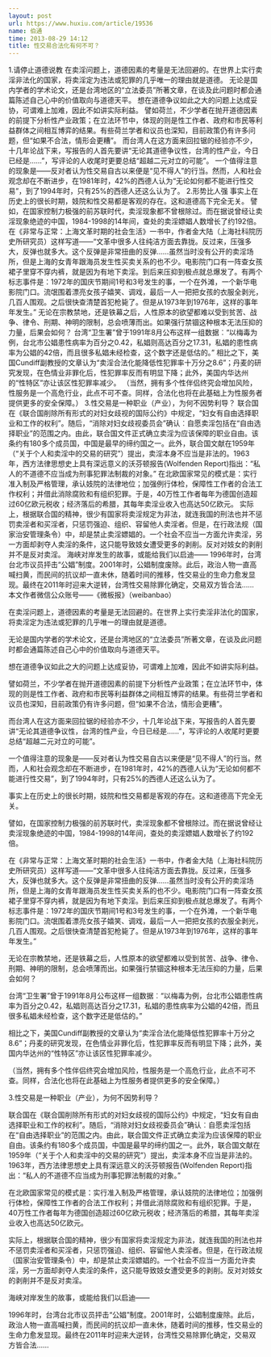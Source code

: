 ```yaml
---
layout: post
url: https://www.huxiu.com/article/19536
name: 伯通
time: 2013-08-29 14:12
title: 性交易合法化有何不可？
---
```

1.请停止道德说教 在卖淫问题上，道德因素的考量是无法回避的。在世界上实行卖淫非法化的国家，将卖淫定为违法或犯罪的几乎唯一的理由就是道德。 无论是国内学者的学术论文，还是台湾地区的“立法委员”所著文章，在谈及此问题时都会通篇陈述自己心中的价值取向与道德天平。 想在道德争议如此之大的问题上达成妥协，可谓难上加难，因此不如讲实际利益。 譬如荷兰，不少学者在抛开道德因素的前提下分析性产业政策；在立法环节中，体现的则是性工作者、政府和市民等利益群体之间相互博弈的结果。有些荷兰学者和议员也深知，目前政策仍有许多问题，但“如果不合法，情形会更糟”。 而台湾人在这方面来回拉锯的经验亦不少，十几年论战下来，写报告的人首先要讲“无论其道德争议性，台湾的性产业，今日已经是……”，写评论的人收尾时更要总结“超越二元对立的可能”。 一个值得注意的现象是——反对者认为性交易自古以来便是“见不得人”的行当。然而，人和社会观念却在不断进步，在1981年时，42%的西德人认为“无论如何都不能进行性交易”，到了1994年时，只有25%的西德人还这么认为了。 2.形势比人强 事实上在历史上的很长时期，妓院和性交易都是客观的存在。这和道德高下完全无关。 譬如，在国家控制力极强的前苏联时代，卖淫现象都不曾根除过。而在据说曾经让卖淫现象绝迹的中国，1984-1998的14年间，查处的卖淫嫖娼人数增长了约192倍。 在《非常与正常：上海文革时期的社会生活》一书中，作者金大陆（上海社科院历史所研究员）这样写道——“文革中很多人往纯洁方面去靠拢。反过来，压强多大，反弹也就多大。这个反弹是非常扭曲的反弹……虽然当时没有公开的卖淫场所，但是上海的女青年跟海员发生性买卖关系的也不少。电影院门口有一阵查女孩裙子里穿不穿内裤，就是因为有地下卖淫。到后来压抑到极点就总爆发了。有两个标志事件是：1972年的国庆节期间1号和3号发生的事，一个在外滩，一个新华电影院门口。流氓围着漂亮女孩子嬉笑、调戏，最后一人一把把女孩的衣服全剥光，几百人围观。之后很快查清楚首犯枪毙了。但是从1973年到1976年，这样的事年年发生。” 无论在宗教禁地，还是铁幕之后，人性原本的欲望都难以受到贫苦、战争、律令、刑期、神明的限制，总会喷薄而出。如果强行禁锢这种根本无法压抑的力量，后果会如何？ 台湾“卫生署”曾于1991年8月公布这样一组数据︰“以梅毒为例，台北市公娼患性病率为百分之0.42，私娼则高达百分之17.31，私娼的患性病率为公娼的42倍，而且很多私娼未经检查，这个数字还是低估的。” 相比之下，美国Cundiff副教授的文章认为“卖淫合法化能降低性犯罪率十万分之8.6”；丹麦的研究发现，在色情业非罪化后，性犯罪率反而有明显下降；此外，美国内华达州的“性特区”亦让该区性犯罪率减少。 （当然，拥有多个性伴侣终究会增加风险，性服务是一个高危行业，此点不可不查。同样，合法化也将在此基础上为性服务者提供更多的安全保障。） 3.性交易是一种职业（产业），为何不因势利导？ 联合国在《联合国削除所有形式的对妇女歧视的国际公约》中规定，“妇女有自由选择职业和工作的权利”。随后，“消除对妇女歧视委员会”确认︰自愿卖淫包括在“自由选择职业”的范围之内。由此，联合国文件正式确立卖淫为应该保障的职业自由。该条约有180多个成员国，中国是最早的缔约国之一。此外，联合国文献在1959年（“关于个人和卖淫中的交易的研究”）提出，卖淫本身不应当是非法的。1963年，西方法律思想史上具有深远意义的沃芬顿报告(Wolfenden Report)指出：“私人的不道德不应当成为刑事犯罪法制裁的对象。” 在北欧国家常见的模式是：实行准入制及严格管理，承认妓院的法律地位；加强例行体检，保障性工作者的合法工作权利；并借此消除腐败和有组织犯罪。于是，40万性工作者每年为德国创造超过60亿欧元税收；经济落后的希腊，其每年卖淫业收入也高达50亿欧元。 实际上，根据联合国的精神，很少有国家将卖淫规定为非法，就连我国的刑法也并不惩罚卖淫者和买淫者，只惩罚强迫、组织、容留他人卖淫者。但是，在行政法规（国家治安管理条令）中，却是禁止卖淫嫖娼的。一个社会不应当一方面允许卖淫，另一方面却剥夺人卖淫的条件，这只能导致妓女遭受更多的剥削。反对对妓女的剥削并不是反对卖淫。 海峡对岸发生的故事，或能给我们以启迪—— 1996年时，台湾台北市议员抨击“公娼”制度。2001年时，公娼制度废除。此后，政治人物一直高喊扫黄，而民间的抗议却一直未休，随着时间的推移，性交易业的生命力愈发显现。最终在2011年时迎来大逆转，台湾性交易除罪化确定，交易双方皆合法…… 本文作者微信公众账号——《微板报》（weibanbao）

在卖淫问题上，道德因素的考量是无法回避的。在世界上实行卖淫非法化的国家，将卖淫定为违法或犯罪的几乎唯一的理由就是道德。

无论是国内学者的学术论文，还是台湾地区的“立法委员”所著文章，在谈及此问题时都会通篇陈述自己心中的价值取向与道德天平。

想在道德争议如此之大的问题上达成妥协，可谓难上加难，因此不如讲实际利益。

譬如荷兰，不少学者在抛开道德因素的前提下分析性产业政策；在立法环节中，体现的则是性工作者、政府和市民等利益群体之间相互博弈的结果。有些荷兰学者和议员也深知，目前政策仍有许多问题，但“如果不合法，情形会更糟”。

而台湾人在这方面来回拉锯的经验亦不少，十几年论战下来，写报告的人首先要讲“无论其道德争议性，台湾的性产业，今日已经是……”，写评论的人收尾时更要总结“超越二元对立的可能”。

一个值得注意的现象是——反对者认为性交易自古以来便是“见不得人”的行当。然而，人和社会观念却在不断进步，在1981年时，42%的西德人认为“无论如何都不能进行性交易”，到了1994年时，只有25%的西德人还这么认为了。

事实上在历史上的很长时期，妓院和性交易都是客观的存在。这和道德高下完全无关。

譬如，在国家控制力极强的前苏联时代，卖淫现象都不曾根除过。而在据说曾经让卖淫现象绝迹的中国，1984-1998的14年间，查处的卖淫嫖娼人数增长了约192倍。

在《非常与正常：上海文革时期的社会生活》一书中，作者金大陆（上海社科院历史所研究员）这样写道——“文革中很多人往纯洁方面去靠拢。反过来，压强多大，反弹也就多大。这个反弹是非常扭曲的反弹……虽然当时没有公开的卖淫场所，但是上海的女青年跟海员发生性买卖关系的也不少。电影院门口有一阵查女孩裙子里穿不穿内裤，就是因为有地下卖淫。到后来压抑到极点就总爆发了。有两个标志事件是：1972年的国庆节期间1号和3号发生的事，一个在外滩，一个新华电影院门口。流氓围着漂亮女孩子嬉笑、调戏，最后一人一把把女孩的衣服全剥光，几百人围观。之后很快查清楚首犯枪毙了。但是从1973年到1976年，这样的事年年发生。”

无论在宗教禁地，还是铁幕之后，人性原本的欲望都难以受到贫苦、战争、律令、刑期、神明的限制，总会喷薄而出。如果强行禁锢这种根本无法压抑的力量，后果会如何？

台湾“卫生署”曾于1991年8月公布这样一组数据︰“以梅毒为例，台北市公娼患性病率为百分之0.42，私娼则高达百分之17.31，私娼的患性病率为公娼的42倍，而且很多私娼未经检查，这个数字还是低估的。”

相比之下，美国Cundiff副教授的文章认为“卖淫合法化能降低性犯罪率十万分之8.6”；丹麦的研究发现，在色情业非罪化后，性犯罪率反而有明显下降；此外，美国内华达州的“性特区”亦让该区性犯罪率减少。

（当然，拥有多个性伴侣终究会增加风险，性服务是一个高危行业，此点不可不查。同样，合法化也将在此基础上为性服务者提供更多的安全保障。）

3.性交易是一种职业（产业），为何不因势利导？

联合国在《联合国削除所有形式的对妇女歧视的国际公约》中规定，“妇女有自由选择职业和工作的权利”。随后，“消除对妇女歧视委员会”确认︰自愿卖淫包括在“自由选择职业”的范围之内。由此，联合国文件正式确立卖淫为应该保障的职业自由。该条约有180多个成员国，中国是最早的缔约国之一。此外，联合国文献在1959年（“关于个人和卖淫中的交易的研究”）提出，卖淫本身不应当是非法的。1963年，西方法律思想史上具有深远意义的沃芬顿报告(Wolfenden Report)指出：“私人的不道德不应当成为刑事犯罪法制裁的对象。”

在北欧国家常见的模式是：实行准入制及严格管理，承认妓院的法律地位；加强例行体检，保障性工作者的合法工作权利；并借此消除腐败和有组织犯罪。于是，40万性工作者每年为德国创造超过60亿欧元税收；经济落后的希腊，其每年卖淫业收入也高达50亿欧元。

实际上，根据联合国的精神，很少有国家将卖淫规定为非法，就连我国的刑法也并不惩罚卖淫者和买淫者，只惩罚强迫、组织、容留他人卖淫者。但是，在行政法规（国家治安管理条令）中，却是禁止卖淫嫖娼的。一个社会不应当一方面允许卖淫，另一方面却剥夺人卖淫的条件，这只能导致妓女遭受更多的剥削。反对对妓女的剥削并不是反对卖淫。

海峡对岸发生的故事，或能给我们以启迪——

1996年时，台湾台北市议员抨击“公娼”制度。2001年时，公娼制度废除。此后，政治人物一直高喊扫黄，而民间的抗议却一直未休，随着时间的推移，性交易业的生命力愈发显现。最终在2011年时迎来大逆转，台湾性交易除罪化确定，交易双方皆合法……


